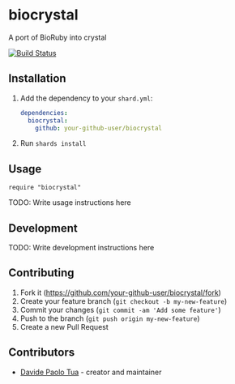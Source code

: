 # biocrystal

A port of BioRuby into crystal

[![Build Status](https://travis-ci.org/jinn999/biocrystal.svg?branch=master)](https://travis-ci.org/jinn999/biocrystal) 

## Installation

1. Add the dependency to your `shard.yml`:

   ```yaml
   dependencies:
     biocrystal:
       github: your-github-user/biocrystal
   ```

2. Run `shards install`

## Usage

```crystal
require "biocrystal"
```

TODO: Write usage instructions here

## Development

TODO: Write development instructions here

## Contributing

1. Fork it (<https://github.com/your-github-user/biocrystal/fork>)
2. Create your feature branch (`git checkout -b my-new-feature`)
3. Commit your changes (`git commit -am 'Add some feature'`)
4. Push to the branch (`git push origin my-new-feature`)
5. Create a new Pull Request

## Contributors

- [Davide Paolo Tua](https://github.com/jinn999) - creator and maintainer
